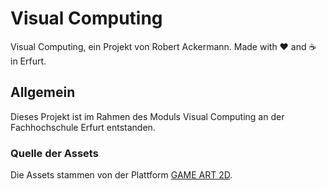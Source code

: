 # Visual Computing

Visual Computing, ein Projekt von Robert Ackermann. Made with ♥ and ☕ in Erfurt.

## Allgemein

Dieses Projekt ist im Rahmen des Moduls Visual Computing an der Fachhochschule Erfurt entstanden.

### Quelle der Assets

Die Assets stammen von der Plattform [GAME ART 2D](https://www.gameart2d.com/).
